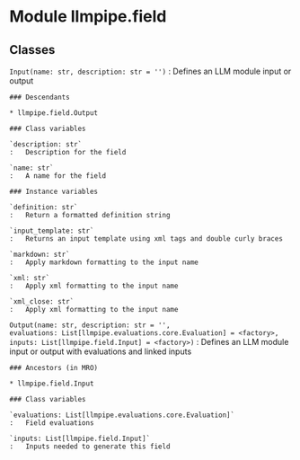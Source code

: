 Module llmpipe.field
====================

Classes
-------

`Input(name: str, description: str = '')`
:   Defines an LLM module input or output

    ### Descendants

    * llmpipe.field.Output

    ### Class variables

    `description: str`
    :   Description for the field

    `name: str`
    :   A name for the field

    ### Instance variables

    `definition: str`
    :   Return a formatted definition string

    `input_template: str`
    :   Returns an input template using xml tags and double curly braces

    `markdown: str`
    :   Apply markdown formatting to the input name

    `xml: str`
    :   Apply xml formatting to the input name

    `xml_close: str`
    :   Apply xml formatting to the input name

`Output(name: str, description: str = '', evaluations: List[llmpipe.evaluations.core.Evaluation] = <factory>, inputs: List[llmpipe.field.Input] = <factory>)`
:   Defines an LLM module input or output with evaluations and linked inputs

    ### Ancestors (in MRO)

    * llmpipe.field.Input

    ### Class variables

    `evaluations: List[llmpipe.evaluations.core.Evaluation]`
    :   Field evaluations

    `inputs: List[llmpipe.field.Input]`
    :   Inputs needed to generate this field